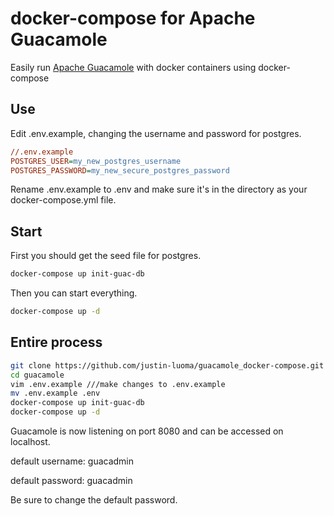 # docker-compose for Apache Guacamole

Easily run [Apache Guacamole](https://guacamole.incubator.apache.org/) with docker containers using docker-compose

## Use
Edit .env.example, changing the username and password for postgres.
```cfg
//.env.example
POSTGRES_USER=my_new_postgres_username
POSTGRES_PASSWORD=my_new_secure_postgres_password
```
Rename .env.example to .env and make sure it's in the directory as your docker-compose.yml file.
## Start
First you should get the seed file for postgres.
```bash
docker-compose up init-guac-db
```
Then you can start everything.
```bash
docker-compose up -d
```
## Entire process

```bash
git clone https://github.com/justin-luoma/guacamole_docker-compose.git guacamole
cd guacamole
vim .env.example ///make changes to .env.example
mv .env.example .env
docker-compose up init-guac-db
docker-compose up -d
```
Guacamole is now listening on port 8080 and can be accessed on localhost.

default username: guacadmin

default password: guacadmin

Be sure to change the default password.
